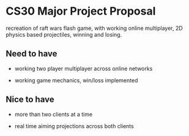 # CS30 Major Project Proposal

recreation of raft wars flash game, with working online multiplayer, 2D physics based projectiles, winning and losing.

## Need to have

- working two player multiplayer across online networks

- working game mechanics, win/loss implemented

## Nice to have

- more than two clients at a time

- real time aiming projections across both clients

